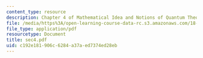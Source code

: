 ```yaml
---
content_type: resource
description: Chapter 4 of Mathematical Idea and Notions of Quantum Theory
file: /media/https%3A/open-learning-course-data-rc.s3.amazonaws.com/18-238-geometry-and-quantum-field-theory-fall-2002/c192e181906c6284a37aed7374ed28eb_sec4.pdf
file_type: application/pdf
resourcetype: Document
title: sec4.pdf
uid: c192e181-906c-6284-a37a-ed7374ed28eb
---
```

